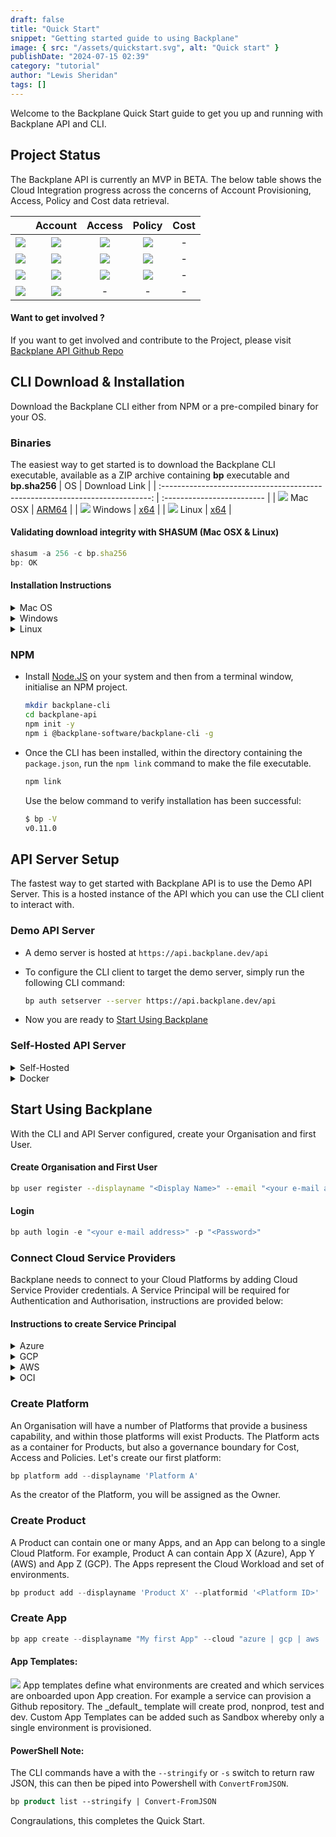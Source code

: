 ```yaml
---
draft: false
title: "Quick Start"
snippet: "Getting started guide to using Backplane"
image: { src: "/assets/quickstart.svg", alt: "Quick start" }
publishDate: "2024-07-15 02:39"
category: "tutorial"
author: "Lewis Sheridan"
tags: []
---
```


Welcome to the Backplane Quick Start guide to get you up and running with Backplane API and CLI.

## Project Status

The Backplane API is currently an MVP in BETA. The below table shows the Cloud Integration progress across the concerns of Account Provisioning, Access, Policy and Cost data retrieval.

|                                                              |                           Account                           |                           Access                            |                           Policy                            | Cost |
| :----------------------------------------------------------: | :---------------------------------------------------------: | :---------------------------------------------------------: | :---------------------------------------------------------: | :--: |
| <img src="/assets/azure.svg" class="w-10 m-0 p-0 mx-auto" /> | <img src="/assets/check.svg" class="w-8 m-0 p-0 mx-auto" /> | <img src="/assets/check.svg" class="w-8 m-0 p-0 mx-auto" /> | <img src="/assets/check.svg" class="w-8 m-0 p-0 mx-auto" /> |  -   |
|  <img src="/assets/gcp.svg" class="w-10 m-0 p-0 mx-auto" />  | <img src="/assets/check.svg" class="w-8 m-0 p-0 mx-auto" /> | <img src="/assets/check.svg" class="w-8 m-0 p-0 mx-auto" /> | <img src="/assets/check.svg" class="w-8 m-0 p-0 mx-auto" /> |  -   |
|  <img src="/assets/aws.svg" class="w-10 m-0 p-0 mx-auto" />  | <img src="/assets/check.svg" class="w-8 m-0 p-0 mx-auto" /> | <img src="/assets/check.svg" class="w-8 m-0 p-0 mx-auto" /> | <img src="/assets/check.svg" class="w-8 m-0 p-0 mx-auto" /> |  -   |
|  <img src="/assets/oci.svg" class="w-10 m-0 p-0 mx-auto" />  | <img src="/assets/check.svg" class="w-8 m-0 p-0 mx-auto" /> |                              -                              |                              -                              |  -   |

#### Want to get involved ?

If you want to get involved and contribute to the Project, please visit [Backplane API Github Repo](https://github.com/backplane-cloud/backplane-api)

## CLI Download & Installation

Download the Backplane CLI either from NPM or a pre-compiled binary for your OS.

### Binaries

The easiest way to get started is to download the Backplane CLI executable, available as a ZIP archive containing **bp** executable and **bp.sha256**
| OS | Download Link |
| :---------------------------------------------------------------------------: | :------------------------- |
| <img class="inline-block w-5 m-0 mr-3" src="/assets/appleicon.svg" /> Mac OSX | [ARM64](/cli/mac/bp.zip) |
| <img class="inline-block w-6 m-0 mr-3" src="/assets/windows.svg" /> Windows | [x64](/cli/windows/bp.zip) |
| <img class="inline-block w-6 m-0 mr-3" src="/assets/tux.svg" /> Linux | [x64](/cli/linux/bp.zip) |

#### Validating download integrity with SHASUM (Mac OSX & Linux)

```js
shasum -a 256 -c bp.sha256
bp: OK
```

#### Installation Instructions

<details>
    <summary class="text-blue-700">Mac OS</summary>

- **Download** [bp.zip](/cli/mac/bp.zip)
<div class="rounded-lg bg-slate-100 p-3 ml-10 text-sm">
  <img src='/assets/warning.svg' class="inline-block m-0 w-8"/>
 If the Web Browser alerts that the bp.zip file is suspicious, allow the file
</div>

- Extract **bp.zip** by double-clicking on the file

<div class="rounded-lg bg-slate-100 p-3 ml-10 text-sm">
  <img src='/assets/warning.svg' class="inline-block m-0 w-8"/> Before you can run 'bp' for the first time, 'Right-click' on the extracted 'bp' file and select Open from the context menu and Accept any security warning that appears. A terminal window will open and execute the file. Close the terminal window. 
</div>

- Open **Terminal** and from the directory **bp** has been extracted to, run the following command to move the file to your executable path:

  ```bash
  sudo mv bp /usr/local/bin/
  ```

- To verify that **bp** is successfully installed, run:
  ```bash
  bp --version
  1.0.0
  ```

</details>

<details>
    <summary class="text-blue-700">Windows</summary>
    
- **Download** [bp.zip](/cli/windows/bp.zip)
- **Extract** contents to folder
    ```ps
    expand-archive bp.zip c:\backplane
    ```

- Add **bp.exe** file system environment path

  ```ps
  $newPath = "C:\backplane"
  $currentPath = [System.Environment]::GetEnvironmentVariable("Path", "Machine")
  [System.Environment]::SetEnvironmentVariable("Path", "$currentPath;$newPath", "Machine")
  ```

- **Verify** installation - To check if **bp.exe** is successfully installed, run:

  ```ps
  bp --version
  1.0.0
  ```

</details>

<details>
    <summary class="text-blue-700">Linux</summary>

- **Download** [bp.zip](/cli/linux/bp.zip)
- **Extract** executable from ZIP file.

  ```bash
  sudo apt install unzip
  unzip bp.zip
  ```

- Move the file to your executable path

  ```bash
  sudo mv ./bp /usr/local/bin/bp
  ```

- **Verify** installation to check that **bp** is successfully installed, run:

  ```bash
  bp --version
  1.0.0
  ```

  </details>

### NPM

- Install [Node.JS](https://nodejs.org/en/download) on your system and then from a terminal window, initialise an NPM project.

  ```bash
  mkdir backplane-cli
  cd backplane-api
  npm init -y
  npm i @backplane-software/backplane-cli -g
  ```

- Once the CLI has been installed, within the directory containing the `package.json`, run the `npm link` command to make the file executable.

  ```bash
  npm link
  ```

  Use the below command to verify installation has been successful:

  ```bash
  $ bp -V
  v0.11.0
  ```

## API Server Setup

The fastest way to get started with Backplane API is to use the Demo API Server. This is a hosted instance of the API which you can use the CLI client to interact with.

### Demo API Server

- A demo server is hosted at `https://api.backplane.dev/api`

- To configure the CLI client to target the demo server, simply run the following CLI command:

  ```bash
  bp auth setserver --server https://api.backplane.dev/api
  ```

- Now you are ready to [Start Using Backplane](#start-using-backplane)

### Self-Hosted API Server

<details>
<summary class="text-blue-700">Self-Hosted</summary>

#### Step 1 - Install Node

Install [Node.JS](https://nodejs.org/en/download) on your system and then from a terminal window, initialise an NPM project.

```js
mkdir backplane-api
cd backplane-api
npm init -y
npm i express dotenv @backplane-software/backplane-api
```

#### Step 2 - Setup Environment Variables

Create `.env` file, and provide the following:

```js
NODE_ENV=development
PORT=8000

JWT_SECRET=<provide-key> // Make up your own secret, this is used as the salt to CryptB for password Hashing. e.g. MyS3cureP&!00word\*

MONGO_URI=<provide-key>

MAILSENDER_USERNAME=<your-username>
MAILSENDER_PASSWORD=<provide-key>

LOGTAIL_KEY=<provide-key>
LOG_LEVEL=debug
```

#### Step 3 - Setting up MongoDB

Backplane API Server uses MongoDB as the backend datastore. See [Setting up MongoDB](/blog/mongosetup).

#### Step 4 - Setting up MailerSend

MailerSend is used as an SMTP mailrelay, so that User Registration e-mails can be sent as well as approval request e-mails. Create an account here: [MailerSend](https://www.mailersend.com/)

#### Step 5 - Setting up LogTail

`/utils/logger.js` is used as Middleware for logging purposes. It leverages LogTail, now known as Better Stack is used as a Log Repository. It's free up to 1GB a month with 3-day retention. Create an account here: [LogTail](https://betterstack.com/logs).

#### Step 6 - Create Index.js

Create `index.js` file and copy the below into it.

```js
import express from "express";
import dotenv from "dotenv";
import backplane from "@backplane-software/backplane-api";

// Load Environment Configuration
dotenv.config();

// Create Express Instance
const app = express();

// Initialise Backplane Server with Instance
backplane(app);

// Start REST API Server
const port = process.env.PORT || 5001;
app.listen(port, () =>
  console.log(`Backplane REST API Server started on port ${port}`)
);
```

#### Step 7 - Update Package.json

- Add `"type": "module"` so the script can load ES modules.
- Add `"server": "node index.js"` to the scripts section. Be sure to separate with a `,`.

#### Step 8 - Launch API Server

`npm run server` to start the server on localhost port 8000.

Use `curl http://localhost:8000` to confirm server is running. If successful you should see: `Backplane REST API Server is ready`.

</details>
<details>
<summary class="text-blue-700">Docker</summary>

#### Clone Repo

```js
mkdir backplane
cd backplane
git clone https://github.com/backplane-cloud/backplane-api.git
npm i
```

#### Docker

```js
docker build -t backplanesoftware/backplaneapi:0.26.1 .

docker network create my-network

docker run --network my-network --name api -p 8000:8000 backplanesoftware/backplaneapi:0.26.1

docker run —network my-network —name cli -p 3000:3000 backplanesoftware/backplanecli:0.0.1
```

</details>

## Start Using Backplane

With the CLI and API Server configured, create your Organisation and first User.

#### Create Organisation and First User

```bash
bp user register --displayname "<Display Name>" --email "<your e-mail address>" --password "<Password>" --orgname "<Your Organisation Name>"
```

#### Login

```js
bp auth login -e "<your e-mail address>" -p "<Password>"
```

### Connect Cloud Service Providers

Backplane needs to connect to your Cloud Platforms by adding Cloud Service Provider credentials. A Service Principal will be required for Authentication and Authorisation, instructions are provided below:

#### Instructions to create Service Principal

<details>
<summary class="text-blue-700">Azure</summary>

#### Creating a Service Principal in Azure

To create credentials you'll need to create an App registration in Entra ID.

1. Go to Microsoft Entra ID, and under Manage in the left side menu, select App registrations.

2. Click on New Registration and provide a name (e.g. `backplane-api`) a name and click Register.

3. Take note of the Tenant ID and Client ID.

4. Create a new Client Secret, click on Add a certificate or secret, New client secret, type a description, set expiry and click Add. Make a note of the Secret Value.

5. Assign the Service Principal you created with Contributor permission at the Subscription scope.

#### Add Azure Credentials via CLI

```js
bp cloud azure add --id "<orgID>"
--tenantid "<tenant ID>"
--clientid "<client ID>"
--clientsecret "<Your Client Secret>"
--subscriptionid "<default subscription GUID>"
```

#### Note:

The Subscription ID is required in the MVP since App environments are provisioned as Resource Groups as opposed to Subscriptions. Subscription environments will be in a future release.

</details>
<details>
<summary class="text-blue-700">GCP</summary>

#### Creating a Service Principal in GCP

1.  Login to [https://console.cloud.google.com](https://console.cloud.google.com)
2.  Go to `IAM and admin > Service accounts`
3.  Select a Project and click on Create Service Account
4.  Enter a service account name e.g. `backplane-api` and a description e.g. `For Backplane API environment provisioning`
5.  Click Create and Continue
6.  Click on Done.
7.  Click on IAM and switch to the Organisation level.
8.  Click on Grant Access
9.  Enter the service principal name e.g. `backplane-demo@backplane-core.iam.gserfviceaccount.com`
10. In role, find `Project Creator`, click Save.
11. Go back to your Project and click on IAM and Admin and then Service Accounts
12. Click on your Service Account and select Keys, Add Key, Create New Key. Use JSON as the Key Type. Click on Create. This will download a .json file.
13. Finally, go to APIs and Services and ensure Cloud Resource Manager API is enabled.

The downloaded JSON is now ready to be used in your Org.

#### Add GCP Credentials via CLI

```js
bp cloud gcp add --id "<OrgID>" --tenantid "<Enter Google Org ID>" --gcpsecret "<path-to-JSON-file>"
```

</details>
<details>
<summary class="text-blue-700">AWS</summary>

#### Creating a Service Principal in AWS

1. Login to AWS Management Console
2. Go to IAM
3. Click on Users
4. Click on Create User
5. Enter User Details e.g. `backplane-api`, click next
6. Permission Options, select attach policies directly
7. Click on Create Policy and in Policy Editor select JSON. Paste in the below JSON

```js
{
    "Version": "2012-10-17",
    "Statement": [
        {
            "Effect": "Allow",
            "Action": [
                "organizations:CreateAccount",
                "organizations:DescribeOrganization",
                "iam:ListUsers",
                "organizations:ListPolicies"
            ],
            "Resource": "*"
        }
    ]
}
```

8. Click Next, give Policy Name Backplane-account-creator
9. Click Create Policy
10. Click Create User
11. Click on the new User Created, and click on Security Credentials
12. Click on Create Access Key
13. Select Third-party service use-case and tick the confirmation and click Next
14. Create access key, record Access key and Secret access key values. Click Done.

#### Add AWS Credentials via CLI

```js
bp cloud aws add --id "<OrgId>" --clientid "<accessKey>" --clientsecret "<accessKeySecret>"
```

</details>

<details>
<summary class="text-blue-700">OCI</summary>

#### Creating a Service Principal in OCI

Creating a service principal in Oracle Cloud Infrastructure (OCI) involves setting up a dynamic group and a policy to allow a non-human entity, such as an application or script, to perform actions on your behalf. Here’s how you can set up and use a service principal for authentication:
Step 1: Create a Dynamic Group

1. Log in to the Oracle Cloud Console.
2. Navigate to Identity & Security > Dynamic Groups.
3. Create a New Dynamic Group:
   _ Click on "Create Dynamic Group".
   _ Enter a Name and Description for the dynamic group.
   _ Define the Matching Rules to include the instances or resources that you want this dynamic group to manage. For example, to include all instances in your tenancy, you might use:plaintextCopy codeALL {instance.compartment.id = '<your_compartment_ocid>'}
   _
   Step 2: Create a Policy
4. Navigate to Identity & Security > Policies.
5. Create a New Policy:
   _ Click on "Create Policy".
   _ Enter a Name, Description, and Compartment for the policy.
   _ Add the required Policy Statements. For example, to allow the dynamic group to manage all resources, you might use:plaintextCopy codeAllow dynamic-group <your_dynamic_group_name> to manage all-resources in tenancy
   _
   Step 5: Collect Information
   Collect the following information:

- User OCID
- Tenancy OCID
- Region
- API Signing Key (private key content)
- Fingerprint

Save the file as oci.json

#### Add OCI Credentials via CLI

```js
bp cloud oci add -i 66681fa21440f6afb76522e6 --ocisecret ../oci.json
```

</details>

### Create Platform

An Organisation will have a number of Platforms that provide a business capability, and within those platforms will exist Products. The Platform acts as a container for Products, but also a governance boundary for Cost, Access and Policies. Let's create our first platform:

```js
bp platform add --displayname 'Platform A'
```

As the creator of the Platform, you will be assigned as the Owner.

### Create Product

A Product can contain one or many Apps, and an App can belong to a single Cloud Platform. For example, Product A can contain App X (Azure), App Y (AWS) and App Z (GCP). The Apps represent the Cloud Workload and set of environments.

```js
bp product add --displayname 'Product X' --platformid '<Platform ID>'
```

### Create App

```js
bp app create --displayname "My first App" --cloud "azure | gcp | aws | oci"
```

#### App Templates:

<div class="rounded-lg bg-slate-100 p-3 ml-0 text-md">
<img src='/assets/bulb.svg' class="inline-block m-0 w-8"/>
App templates define what environments are created and which services are onboarded upon App creation. For example a service can provision a Github repository. The _default_ template will create prod, nonprod, test and dev. Custom App Templates can be added such as Sandbox whereby only a single environment is provisioned.
</div>

<!-- :::tip
To link an App to a Product, you will need to create a Link Request. e.g.

```js
bp request add --appid app1 --requestType link --requestedForType product
```

::: -->

#### PowerShell Note:

The CLI commands have a with the `--stringify` or `-s` switch to return raw JSON, this can then be piped into Powershell with `ConvertFromJSON`.

```ps
bp product list --stringify | Convert-FromJSON
```

Congraulations, this completes the Quick Start.
